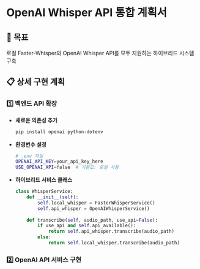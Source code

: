 # OpenAI Whisper API 통합 계획서

## 🎯 목표
로컬 Faster-Whisper와 OpenAI Whisper API를 모두 지원하는 하이브리드 시스템 구축

## 📋 상세 구현 계획

### 1️⃣ 백엔드 API 확장
- **새로운 의존성 추가**
  ```bash
  pip install openai python-dotenv
  ```

- **환경변수 설정**
  ```bash
  # .env 파일
  OPENAI_API_KEY=your_api_key_here
  USE_OPENAI_API=false  # 기본값: 로컬 사용
  ```

- **하이브리드 서비스 클래스**
  ```python
  class WhisperService:
      def __init__(self):
          self.local_whisper = FasterWhisperService()
          self.api_whisper = OpenAIWhisperService()
      
      def transcribe(self, audio_path, use_api=False):
          if use_api and self.api_available():
              return self.api_whisper.transcribe(audio_path)
          else:
              return self.local_whisper.transcribe(audio_path)
  ```

### 2️⃣ OpenAI API 서비스 구현
- **API 클라이언트 초기화**
- **음성 파일 전송 및 결과 수신**
- **에러 처리 (API 한도, 네트워크 오류 등)**
- **재시도 로직 (exponential backoff)**

### 3️⃣ 프론트엔드 UI 확장
- **모드 선택 토글**
  - 로컬 모드 (무료, 느림)
  - API 모드 (유료, 빠름)
- **비용 정보 표시**
- **처리 시간 비교**

### 4️⃣ 보안 및 설정
- **API 키 보안 관리**
- **사용량 제한 설정**
- **비용 모니터링**

### 5️⃣ 성능 모니터링
- **처리 시간 측정**
- **정확도 비교**
- **비용 추적**

## 🔄 구현 순서
1. 환경 설정 (.env, requirements.txt)
2. OpenAI API 서비스 클래스 구현
3. 하이브리드 서비스 통합
4. 백엔드 API 엔드포인트 수정
5. 프론트엔드 UI 확장
6. 테스트 및 성능 비교
7. 문서화 및 배포

## 📊 예상 결과
- **속도**: API 모드에서 2-5배 빠른 처리
- **선택권**: 사용자가 비용/속도 트레이드오프 선택
- **안정성**: API 실패시 로컬로 자동 전환
- **확장성**: 대용량 처리 가능

## 💰 비용 계산
- OpenAI Whisper API: $0.006 per minute
- 1분 오디오 = 약 7원
- 10분 오디오 = 약 70원
- 사용자가 비용/속도 선택 가능

## 🔒 보안 고려사항
- API 키는 환경변수로만 관리
- .env 파일은 .gitignore에 포함
- 프론트엔드에서 API 키 노출 방지
- 사용량 제한으로 비용 제어
